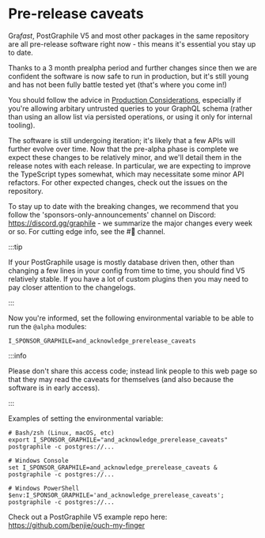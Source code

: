# Pre-release caveats

Gra*fast*, PostGraphile V5 and most other packages in the same repository are
all pre-release software right now - this means it's essential you stay up to
date.

Thanks to a 3 month prealpha period and further changes since then we are
confident the software is now safe to run in production, but it's still young
and has not been fully battle tested yet (that's where you come in!)

You should follow the advice in [Production
Considerations](/grafast/production-considerations), especially if you're
allowing arbitary untrusted queries to your GraphQL schema (rather than using
an allow list via persisted operations, or using it only for internal tooling).

The software is still undergoing iteration; it's likely that a few APIs will
further evolve over time. Now that the pre-alpha phase is complete we expect
these changes to be relatively minor, and we'll detail them in the release
notes with each release. In particular, we are expecting to improve the
TypeScript types somewhat, which may necessitate some minor API refactors. For
other expected changes, check out the issues on the repository.

To stay up to date with the breaking changes, we recommend that you follow the
'sponsors-only-announcements' channel on Discord: https://discord.gg/graphile -
we summarize the major changes every week or so. For cutting edge info, see the
#🔮 channel.

:::tip

If your PostGraphile usage is mostly database driven then, other than changing
a few lines in your config from time to time, you should find V5 relatively
stable. If you have a lot of custom plugins then you may need to pay closer
attention to the changelogs.

:::

Now you're informed, set the following environmental variable to be able to run
the `@alpha` modules:

```
I_SPONSOR_GRAPHILE=and_acknowledge_prerelease_caveats
```

:::info

Please don't share this access code; instead link people to this web page so
that they may read the caveats for themselves (and also because the software
is in early access).

:::

Examples of setting the environmental variable:

```
# Bash/zsh (Linux, macOS, etc)
export I_SPONSOR_GRAPHILE="and_acknowledge_prerelease_caveats"
postgraphile -c postgres://...

# Windows Console
set I_SPONSOR_GRAPHILE=and_acknowledge_prerelease_caveats & postgraphile -c postgres://...

# Windows PowerShell
$env:I_SPONSOR_GRAPHILE='and_acknowledge_prerelease_caveats'; postgraphile -c postgres://...
```

Check out a PostGraphile V5 example repo here: https://github.com/benjie/ouch-my-finger
